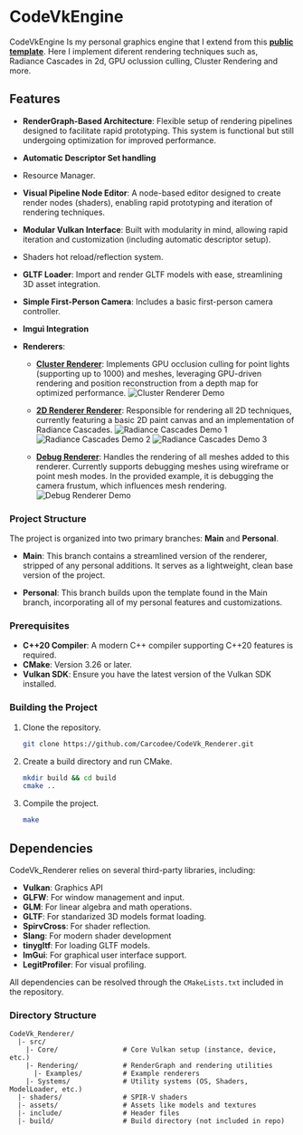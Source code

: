 # CodeVkEngine

CodeVkEngine Is my personal graphics engine that I extend from this [**public template**](https://github.com/Carcodee/Vulkan-Renderer-Template). Here I implement diferent rendering techniques such as, Radiance Cascades in 2d, GPU oclussion culling, Cluster Rendering and more.

## Features

- **RenderGraph-Based Architecture**: Flexible setup of rendering pipelines designed to facilitate rapid prototyping. This system is functional but still undergoing optimization for improved performance.

- **Automatic Descriptor Set handling**

- Resource Manager.

- **Visual Pipeline Node Editor**: A node-based editor designed to create render nodes (shaders), enabling rapid prototyping and iteration of rendering techniques.

- **Modular Vulkan Interface**: Built with modularity in mind, allowing rapid iteration and customization (including automatic descriptor setup).
  
- Shaders hot reload/reflection system.

- **GLTF Loader**: Import and render GLTF models with ease, streamlining 3D asset integration.

- **Simple First-Person Camera**: Includes a basic first-person camera controller.
  
- **Imgui Integration**


- **Renderers**:
  - [**Cluster Renderer**](https://github.com/Carcodee/CodeVk_Renderer/blob/main/src/Rendering/Renderers/ClusterRenderer.hpp): Implements GPU occlusion culling for point lights (supporting up to 1000) and meshes, leveraging GPU-driven rendering and position reconstruction from a depth map for optimized performance.
 ![Cluster Renderer Demo](https://github.com/user-attachments/assets/936df445-45d0-4f93-bba5-baa3ce272bb2)
  - [**2D Renderer Renderer**](https://github.com/Carcodee/CodeVk_Renderer/blob/main/src/Rendering/Renderers/FlatRenderer.hpp): Responsible for rendering all 2D techniques, currently featuring a basic 2D paint canvas and an implementation of Radiance Cascades.
 ![Radiance Cascades Demo 1](https://github.com/user-attachments/assets/5355f3d6-e4c6-4743-8de7-51b87b09fbe3)
 ![Radiance Cascades Demo 2](https://github.com/user-attachments/assets/0aa9c22a-2a91-41ed-8d49-fb49fab54940)
 ![Radiance Cascades Demo 3](https://github.com/user-attachments/assets/dca2c173-a05d-4da8-828e-f8b720450680)

  - [**Debug Renderer**](https://github.com/Carcodee/CodeVk_Renderer/blob/main/src/Rendering/Renderers/FlatRenderer.hpp): Handles the rendering of all meshes added to this renderer. Currently supports debugging meshes using wireframe or point mesh modes. In the provided example, it is debugging the camera frustum, which influences mesh rendering.
 ![Debug Renderer Demo](https://github.com/user-attachments/assets/634bb33c-9047-4c51-8751-4d1b9f596929)


### Project Structure

The project is organized into two primary branches: **Main** and **Personal**.

- **Main**: This branch contains a streamlined version of the renderer, stripped of any personal additions. It serves as a lightweight, clean base version of the project.
  
- **Personal**: This branch builds upon the template found in the Main branch, incorporating all of my personal features and customizations.

### Prerequisites

- **C++20 Compiler**: A modern C++ compiler supporting C++20 features is required.
- **CMake**: Version 3.26 or later.
- **Vulkan SDK**: Ensure you have the latest version of the Vulkan SDK installed.

### Building the Project

1. Clone the repository.
   ```sh
   git clone https://github.com/Carcodee/CodeVk_Renderer.git
   ```
2. Create a build directory and run CMake.
   ```sh
   mkdir build && cd build
   cmake ..
   ```
3. Compile the project.
   ```sh
   make
   ```
   
## Dependencies

CodeVk_Renderer relies on several third-party libraries, including:

- **Vulkan**: Graphics API
- **GLFW**: For window management and input.
- **GLM**: For linear algebra and math operations.
- **GLTF**: For standarized 3D models format loading.
- **SpirvCross**: For shader reflection.
- **Slang**: For modern shader development
- **tinygltf**: For loading GLTF models.
- **ImGui**: For graphical user interface support.
- **LegitProfiler**: For visual profiling.


All dependencies can be resolved through the `CMakeLists.txt` included in the repository.

### Directory Structure

```
CodeVk_Renderer/
  |- src/
    |- Core/                # Core Vulkan setup (instance, device, etc.)
    |- Rendering/           # RenderGraph and rendering utilities
      |- Examples/          # Example renderers
    |- Systems/             # Utility systems (OS, Shaders, ModelLoader, etc.)
  |- shaders/               # SPIR-V shaders
  |- assets/                # Assets like models and textures
  |- include/               # Header files
  |- build/                 # Build directory (not included in repo)
```

